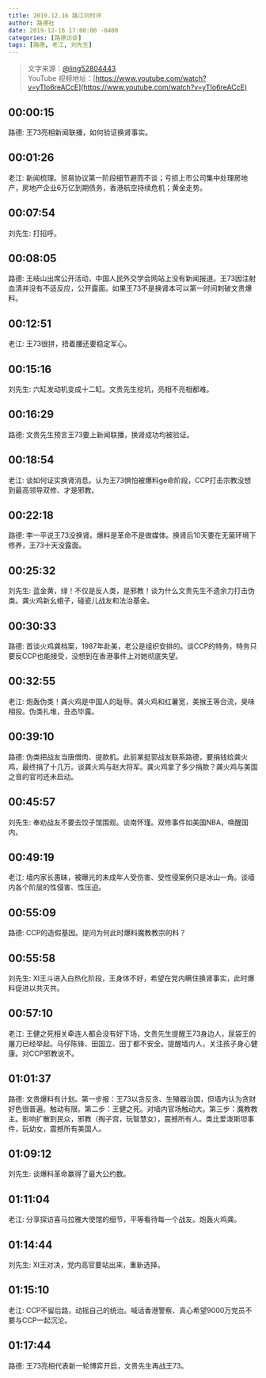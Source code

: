 ```yaml
---
title: 2019.12.16 路江刘时评
author: 路德社
date: 2019-12-16 17:00:00 -0400
categories: [路德访谈]
tags: [路德, 老江, 刘先生]
---
```


> 文字来源：[@ling52804443](https://twitter.com/ling52804443)  
> YouTube 视频地址：[https://www.youtube.com/watch?v=yTIo6reACcE](https://www.youtube.com/watch?v=yTIo6reACcE)

## 00:00:15

路德: 王73亮相新闻联播，如何验证换肾事实。

## 00:01:26

老江: 新闻梳理。贸易协议第一阶段细节避而不谈；亏损上市公司集中处理房地产，房地产企业6万亿到期债务，香港航空持续危机；黄金走势。

## 00:07:54

刘先生: 打招呼。

## 00:08:05

路德: 王岐山出席公开活动，中国人民外交学会网站上没有新闻报道。王73因注射血清并没有不适反应，公开露面。如果王73不是换肾本可以第一时间刺破文贵爆料。

## 00:12:51

老江: 王73很拼，捂着腰还要稳定军心。

## 00:15:16

刘先生: 六缸发动机变成十二缸。文贵先生挖坑，亮相不亮相都难。

## 00:16:29

路德: 文贵先生预言王73要上新闻联播，换肾成功均被验证。

## 00:18:54

老江: 谈如何证实换肾消息。认为王73惧怕被爆料ge命阶段，CCP打击宗教没想到最高领导双修、才是邪教。

## 00:22:18

路德: 李一平说王73没换肾。爆料是革命不是做媒体。换肾后10天要在无菌环境下修养，王73十天没露面。

## 00:25:32

刘先生: 蓝金黄，绿！不仅是反人类，是邪教！谈为什么文贵先生不遗余力打击伪类。龚火鸡新幺蛾子，碰瓷儿战友和法治基金。

## 00:30:33

路德: 首谈火鸡龚档案，1987年赴美，老公是组织安排的。谈CCP的特务，特务只要反CCP也能接受，没想到在香港事件上对她彻底失望。

## 00:32:55

老江: 炮轰伪类！龚火鸡是中国人的耻辱。龚火鸡和红薯宽，美猴王等合流，臭味相投。伪类扎堆，丑态毕露。

## 00:39:10

路德: 伪类把战友当唐僧肉、提款机。此前某挺郭战友联系路德，要捐钱给龚火鸡，最终捐了十几万。谈龚火鸡与赵大将军。龚火鸡拿了多少捐款？龚火鸡与美国之音的官司还未启动。

## 00:45:57

刘先生: 奉劝战友不要去饺子馆围观。谈南怀瑾。双修事件如美国NBA，唤醒国内。

## 00:49:19

老江: 墙内家长愚昧，被曝光的未成年人受伤害、受性侵案例只是冰山一角。谈墙内各个阶层的性侵害、性压迫。

## 00:55:09

路德: CCP的造假基因。提问为何此时爆料魔教教宗的料？

## 00:55:58

刘先生: XI王斗进入白热化阶段，王身体不好，希望在党内瞒住换肾事实，此时爆料促进以共灭共。

## 00:57:10

老江: 王健之死相关牵连人都会没有好下场，文贵先生提醒王73身边人，尿袋王的屠刀已经举起。马仔陈锋、田国立、田丁都不安全。提醒墙内人，关注孩子身心健康。对CCP邪教说不。

## 01:01:37

路德: 文贵爆料有计划。第一步报：王73以贪反贪、生殖器治国，但墙内认为贪财好色很普遍。触动有限。第二步：王健之死。对墙内官场触动大。第三步：魔教教主。影响扩散到民众，邪教（掏子宫，玩智慧女），震撼所有人。类比爱泼斯坦事件，玩幼女，震撼所有美国人。

## 01:09:12

刘先生: 谈爆料革命赢得了最大公约数。

## 01:11:04

老江: 分享探访喜马拉雅大使馆的细节，平等看待每一个战友。炮轰火鸡龚。

## 01:14:44

刘先生: XI王对决，党内高官要站出来，重新选择。

## 01:15:10

老江: CCP不留后路，动摇自己的统治。喊话香港警察、真心希望9000万党员不要与CCP一起沉沦。

## 01:17:44

路德: 王73亮相代表新一轮博弈开启，文贵先生再战王73。
